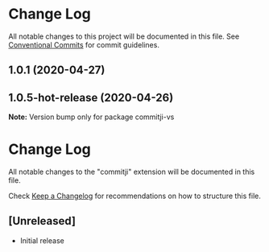# Change Log

All notable changes to this project will be documented in this file.
See [Conventional Commits](https://conventionalcommits.org) for commit guidelines.

## 1.0.1 (2020-04-27)



## 1.0.5-hot-release (2020-04-26)

**Note:** Version bump only for package commitji-vs





# Change Log

All notable changes to the "commitji" extension will be documented in this file.

Check [Keep a Changelog](http://keepachangelog.com/) for recommendations on how to structure this file.

## [Unreleased]

- Initial release
